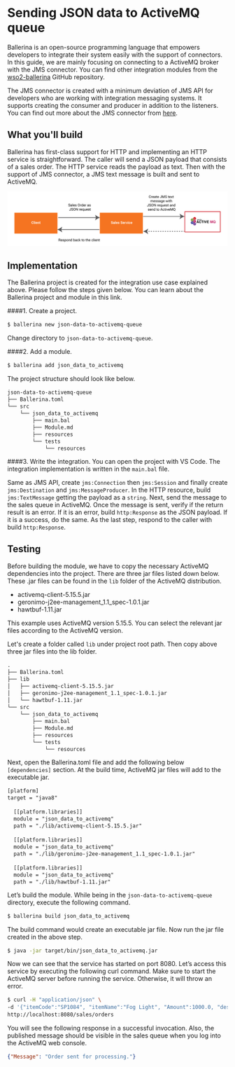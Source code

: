 # Sending JSON data to ActiveMQ queue

Ballerina is an open-source programming language that empowers developers to integrate their system easily with the support of connectors. In this guide, we are mainly focusing on connecting to a ActiveMQ broker with the JMS connector. You can find other integration modules from the [wso2-ballerina](https://github.com/wso2-ballerina) GitHub repository.

The JMS connector is created with a minimum deviation of JMS API for developers who are working with integration messaging systems. It supports creating the consumer and producer in addition to the listeners. You can find out more about the JMS connector from [here](https://github.com/wso2-ballerina/module-jms).

## What you'll build
Ballerina has first-class support for HTTP and implementing an HTTP service is straightforward. The caller will send a JSON payload that consists of a sales order. The HTTP service reads the payload as text. Then with the support of JMS connector, a JMS text message is built and sent to ActiveMQ.

![Sending JSON data to ActiveMQ queue](../../../../assets/img/JSON-to-ActiveMQ-Queue.jpg)

<!-- INCLUDE_MD: ../../../../tutorial-prerequisites.md -->

<!-- INCLUDE_MD: ../../../../tutorial-get-the-code.md -->

## Implementation
The Ballerina project is created for the integration use case explained above. Please follow the steps given below. You can learn about the Ballerina project and module in this link.

####1. Create a project.
```bash
$ ballerina new json-data-to-activemq-queue
```
Change directory to `json-data-to-activemq-queue`.

####2. Add a module.
```bash
$ ballerina add json_data_to_activemq
```

The project structure should look like below.
```shell
json-data-to-activemq-queue
├── Ballerina.toml
└── src
    └── json_data_to_activemq
        ├── main.bal
        ├── Module.md
        ├── resources
        └── tests
            └── resources
```

####3. Write the integration.
You can open the project with VS Code. The integration implementation is written in the `main.bal` file. 

<!-- INCLUDE_CODE: src/json_data_to_activemq/main.bal -->

Same as JMS API, create `jms:Connection` then `jms:Session` and finally create `jms:Destination` and `jms:MessageProducer`. In the HTTP resource, build `jms:TextMessage` getting the payload as a `string`. Next, send the message to the sales queue in ActiveMQ. Once the message is sent, verify if the return result is an error. If it is an error, build `http:Response` as the JSON payload. If it is a success, do the same. As the last step, respond to the caller with build `http:Response`.

## Testing
Before building the module, we have to copy the necessary ActiveMQ dependencies into the project. There are three jar files listed down below. These .jar files can be found in the `lib` folder of the ActiveMQ distribution.

* activemq-client-5.15.5.jar
* geronimo-j2ee-management_1.1_spec-1.0.1.jar
* hawtbuf-1.11.jar

This example uses ActiveMQ version 5.15.5. You can select the relevant jar files according to the ActiveMQ version.

Let's create a folder called `lib` under project root path. Then copy above three jar files into the lib folder.

```shell
.
├── Ballerina.toml
├── lib
│   ├── activemq-client-5.15.5.jar
│   ├── geronimo-j2ee-management_1.1_spec-1.0.1.jar
│   └── hawtbuf-1.11.jar
└── src
    └── json_data_to_activemq
        ├── main.bal
        ├── Module.md
        ├── resources
        └── tests
            └── resources
```

Next, open the Ballerina.toml file and add the following below `[dependencies]` section. At the build time, ActiveMQ jar files will add to the executable jar.

```
[platform]
target = "java8"

  [[platform.libraries]]
  module = "json_data_to_activemq"
  path = "./lib/activemq-client-5.15.5.jar"

  [[platform.libraries]]
  module = "json_data_to_activemq"
  path = "./lib/geronimo-j2ee-management_1.1_spec-1.0.1.jar"

  [[platform.libraries]]
  module = "json_data_to_activemq"
  path = "./lib/hawtbuf-1.11.jar"
```

Let’s build the module. While being in the `json-data-to-activemq-queue` directory, execute the following command.

```bash
$ ballerina build json_data_to_activemq
```

The build command would create an executable jar file. Now run the jar file created in the above step.

```bash
$ java -jar target/bin/json_data_to_activemq.jar
```

Now we can see that the service has started on port 8080. Let’s access this service by executing the following curl command. Make sure to start the ActiveMQ server before running the service. Otherwise, it will throw an error.

```bash
$ curl -H "application/json" \ 
-d '{"itemCode":"SP1084", "itemName":"Fog Light", "Amount":1000.0, "description":"Car Fog Light", "qty":1, "warehouse":"Colombo"}'.json \ 
http://localhost:8080/sales/orders
```

You will see the following response in a successful invocation. Also, the published message should be visible in the sales queue when you log into the ActiveMQ web console.  

```json
{"Message": "Order sent for processing."}
```
